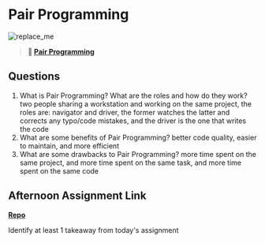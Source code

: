 # Pair Programming

![replace_me](https://codeworks.blob.core.windows.net/public/assets/img/illustrations/placeholder.svg)

> **📖 [Pair Programming](https://codeworksacademy.com/fs-student-guide/resources/wk7/01-Pair-Programming)**

## Questions

1. What is Pair Programming? What are the roles and how do they work?
 two people sharing a workstation and working on the same project,  the roles are: navigator and driver, the former watches the latter and corrects any typo/code mistakes, and the driver is the one that writes the code
2. What are some benefits of Pair Programming?
better code quality, easier to maintain, and more efficient
3. What are some drawbacks to Pair Programming?
more time spent on the same project, and more time spent on the same task, and more time spent on the same code
## Afternoon Assignment Link

**[Repo](https://github.com/owennwoodward/sandwich-quest)**

Identify at least 1 takeaway from today's assignment
